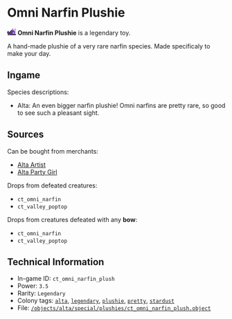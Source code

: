 # Omni Narfin Plushie

<img src="https://raw.githubusercontent.com/Ceterai/Enternia/main/objects/alta/special/plushies/ct_omni_narfin_plush.png" alt="Omni Narfin Plushie icon" loading="lazy" height=16px width="auto" /> **Omni Narfin Plushie** is a legendary toy.

A hand-made plushie of a very rare narfin species. Made specificaly to make your day.

## Ingame

Species descriptions:

- Alta: An even bigger narfin plushie! Omni narfins are pretty rare, so good to see such a pleasant sight.

## Sources

Can be bought from merchants:

- [Alta Artist](https://ceterai.github.io/MyEnternia/Wiki/AltaArtist)
- [Alta Party Girl](https://ceterai.github.io/MyEnternia/Wiki/AltaPartyGirl)

Drops from defeated creatures:

- `ct_omni_narfin`
- `ct_valley_poptop`

Drops from creatures defeated with any **bow**:

- `ct_omni_narfin`
- `ct_valley_poptop`

## Technical Information

- In-game ID: `ct_omni_narfin_plush`
- Power: `3.5`
- Rarity: `Legendary`
- Colony tags: [`alta`](https://ceterai.github.io/MyEnternia/Wiki/Tags/Alta), [`legendary`](https://ceterai.github.io/MyEnternia/Wiki/Tags/Legendary), [`plushie`](https://ceterai.github.io/MyEnternia/Wiki/Tags/Plushie), [`pretty`](https://ceterai.github.io/MyEnternia/Wiki/Tags/Pretty), [`stardust`](https://ceterai.github.io/MyEnternia/Wiki/Tags/Stardust)
- File: [`/objects/alta/special/plushies/ct_omni_narfin_plush.object`](https://github.com/Ceterai/Enternia/blob/main/objects/alta/special/plushies/ct_omni_narfin_plush.object)
